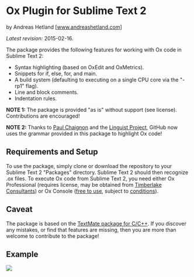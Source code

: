 Ox Plugin for Sublime Text 2
=====================================

by Andreas Hetland
[www.andreashetland.com]

*Latest revision:* 2015-02-16. 

The package provides the following features for working with Ox code in Sublime Text 2:
* Syntax highlighting (based on OxEdit and OxMetrics).
* Snippets for if, else, for, and main.
* A build system (defaulting to executing on a single CPU core via the "-rp1" flag).
* Line and block comments.
* Indentation rules.

**NOTE 1:** The package is provided "as is" without support (see license). Contributions are encouraged!

**NOTE 2:** Thanks to [Paul Chaignon](https://github.com/pchaigno) and the [Linguist Project](https://github.com/github/linguist), GitHub now uses the grammar provided in this package to highlight Ox code!

Requirements and Setup
------------

To use the package, simply clone or download the repository to your Sublime Text 2 "Packages" directory. Sublime Text 2 should then recognize .ox files. To execute Ox code from Sublime Text 2, you need either Ox Professional (requires license, may be obtained from [Timberlake Consultants](http://www.timberlake.co.uk/)) or Ox Console ([free to use](http://www.doornik.com/download/oxmetrics7/Ox_Console/), subject to [conditions](http://www.doornik.com/ox/licence_Ox_Console.txt)).


Caveat
------------

The package is based on the [TextMate package for C/C++](https://github.com/textmate/c.tmbundle). If you discover any mistakes, or find that features are missing, then you are more than welcome to contribute to the package!


Example
------------

![](http://i.imgur.com/m1TVZUV.png?raw=true)

